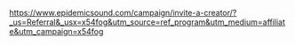 https://www.epidemicsound.com/campaign/invite-a-creator/?_us=Referral&_usx=x54fog&utm_source=ref_program&utm_medium=affiliate&utm_campaign=x54fog